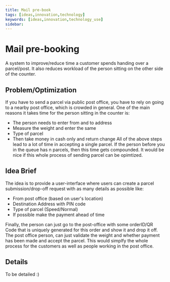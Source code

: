 ```yaml
---
title: Mail pre-book
tags: [ideas,innovation,technology]
keywords: [ideas,innovation,technology_use]
sidebar: 
---
```


# Mail pre-booking 

A system to improve/reduce time a customer spends handing over a parcel/post.
It also reduces workload of the person sitting on the other side of the counter.

## Problem/Optimization
If you have to send a parcel via public post office, you have to rely on going to a nearby post office, which is crowded in general. One of the main reasons it takes time for the person sitting in the counter is: 
- The person needs to enter from and to address
- Measure the weight and enter the same
- Type of parcel
- Then take money in cash only and return change
All of the above steps lead to a lot of time in accepting a single parcel. If the person before you in the queue has n parcels, then this time gets compounded. 
It would be nice if this whole process of sending parcel can be opimtized.

## Idea Brief
The idea is to provide a user-interface where users can create a parcel submission/drop-off request with as many details as possible like:
- From post office (based on user's location)
- Destination Address with PIN code
- Type of parcel (Speed/Normal)
- If possible make the payment ahead of time

Finally, the person can just go to the post-office with some orderID/QR Code that is uniquely generated for this order and show it and drop it off. The post office person, can just validate the weight and whether payment has been made and accept the parcel. 
This would simplfy the whole process for the customers as well as people working in the post office.

## Details
To be detailed :) 

